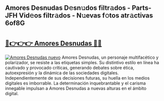 ## Amores Desnudas D𝚎sn𝚞dos filtr𝚊dos - Parts-JFH Vid𝚎os filtr𝚊dos - N𝚞evas f𝚘tos atr𝚊ctivas 6of8G

# <h2><a href="http://mba19cc.tromn.icu/?c=Amores+Desnudas">🔗👉👉👉 Amores Desnudas 🔗🔗</a></h2>

[![Amores Desnudas nuevo](https://i.imgur.com/pEAQMta.gif)](http://mba19cc.tromn.icu/?c=Amores+Desnudas)
Amores Desnudas, un personaje multifacético y polarizador, se resiste a las etiquetas simples. Su distintivo estilo en línea ha cautivado y provocado críticas, generando debates sobre ética, autoexpresión y la dinámica de las sociedades digitales. Independientemente de sus decisiones futuras, su huella en los medios digitales es imborrable. La determinación inquebrantable y el carisma innegable impulsan a Amores Desnudas a nuevas alturas en el ámbito digital.
